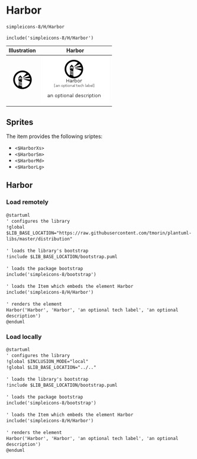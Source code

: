 # Harbor


```text
simpleicons-8/H/Harbor
```

```text
include('simpleicons-8/H/Harbor')
```



| Illustration | Harbor |
| :---: | :---: |
| ![illustration for Illustration](../../simpleicons-8/H/Harbor.png) | ![illustration for Harbor](../../simpleicons-8/H/Harbor.Local.png) |



## Sprites
The item provides the following sriptes:

- `<$HarborXs>`
- `<$HarborSm>`
- `<$HarborMd>`
- `<$HarborLg>`





## Harbor

### Load remotely
```plantuml
@startuml
' configures the library
!global $LIB_BASE_LOCATION="https://raw.githubusercontent.com/tmorin/plantuml-libs/master/distribution"

' loads the library's bootstrap
!include $LIB_BASE_LOCATION/bootstrap.puml

' loads the package bootstrap
include('simpleicons-8/bootstrap')

' loads the Item which embeds the element Harbor
include('simpleicons-8/H/Harbor')

' renders the element
Harbor('Harbor', 'Harbor', 'an optional tech label', 'an optional description')
@enduml
```

### Load locally
```plantuml
@startuml
' configures the library
!global $INCLUSION_MODE="local"
!global $LIB_BASE_LOCATION="../.."

' loads the library's bootstrap
!include $LIB_BASE_LOCATION/bootstrap.puml

' loads the package bootstrap
include('simpleicons-8/bootstrap')

' loads the Item which embeds the element Harbor
include('simpleicons-8/H/Harbor')

' renders the element
Harbor('Harbor', 'Harbor', 'an optional tech label', 'an optional description')
@enduml
```

